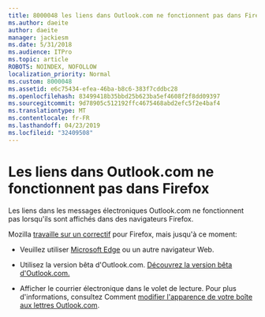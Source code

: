 ```yaml
---
title: 8000048 les liens dans Outlook.com ne fonctionnent pas dans Firefox
ms.author: daeite
author: daeite
manager: jackiesm
ms.date: 5/31/2018
ms.audience: ITPro
ms.topic: article
ROBOTS: NOINDEX, NOFOLLOW
localization_priority: Normal
ms.custom: 8000048
ms.assetid: e6c75434-efea-46ba-b8c6-383f7cddbc28
ms.openlocfilehash: 83499418b35bbd25b623ba5ef4608f2f8dd09397
ms.sourcegitcommit: 9d78905c512192ffc4675468abd2efc5f2e4baf4
ms.translationtype: MT
ms.contentlocale: fr-FR
ms.lasthandoff: 04/23/2019
ms.locfileid: "32409508"
---
```

# <a name="links-in-outlookcom-dont-work-in-firefox"></a>Les liens dans Outlook.com ne fonctionnent pas dans Firefox

Les liens dans les messages électroniques Outlook.com ne fonctionnent pas lorsqu'ils sont affichés dans des navigateurs Firefox.
  
Mozilla [travaille sur un correctif](https://go.microsoft.com/fwlink/p/?linkid=2001502&amp;clcid=0x409) pour Firefox, mais jusqu'à ce moment: 
  
- Veuillez utiliser [Microsoft Edge](https://go.microsoft.com/fwlink/p/?linkid=2001503&amp;clcid=0x409) ou un autre navigateur Web. 
    
- Utilisez la version bêta d'Outlook.com. [Découvrez la version bêta d'Outlook.com.](https://go.microsoft.com/fwlink/p/?linkid=874356&amp;clcid=0x409)
    
- Afficher le courrier électronique dans le volet de lecture. Pour plus d'informations, consultez Comment [modifier l'apparence de votre boîte aux lettres Outlook.com](https://go.microsoft.com/fwlink/p/?linkid=2001401&amp;clcid=0x409).
    


